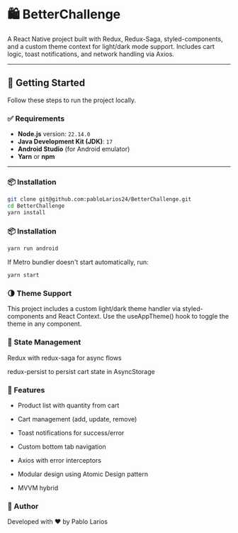 # 🛍️ BetterChallenge

A React Native project built with Redux, Redux-Saga, styled-components, and a custom theme context for light/dark mode
support. Includes cart logic, toast notifications, and network handling via Axios.

---

## 🚀 Getting Started

Follow these steps to run the project locally.

### ✅ Requirements

- **Node.js** version: `22.14.0`
- **Java Development Kit (JDK)**: `17`
- **Android Studio** (for Android emulator)
- **Yarn** or **npm**

---

### 📦 Installation

```bash
git clone git@github.com:pabloLarios24/BetterChallenge.git
cd BetterChallenge
yarn install
```

### 📦 Installation

```bash
yarn run android
```

If Metro bundler doesn't start automatically, run:

```bash
yarn start
```

### 🌗 Theme Support

This project includes a custom light/dark theme handler via styled-components and React Context. Use the useAppTheme()
hook to toggle the theme in any component.

### 🧱 State Management

Redux with redux-saga for async flows

redux-persist to persist cart state in AsyncStorage

### 🛒 Features

- Product list with quantity from cart

- Cart management (add, update, remove)

- Toast notifications for success/error

- Custom bottom tab navigation

- Axios with error interceptors

- Modular design using Atomic Design pattern

- MVVM hybrid

### 🛒 Author

Developed with ❤️ by Pablo Larios
